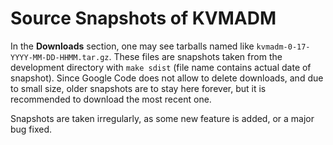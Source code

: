 # Source Snapshots of KVMADM #

In the **Downloads** section, one may see tarballs named like `kvmadm-0-17-YYYY-MM-DD-HHMM.tar.gz`. These files are snapshots taken from the development directory with `make sdist` (file name contains actual date of snapshot). Since Google Code does not allow to delete downloads, and due to small size, older snapshots are to stay here forever, but it is recommended to download the most recent one.

Snapshots are taken irregularly, as some new feature is added, or a major bug fixed.


